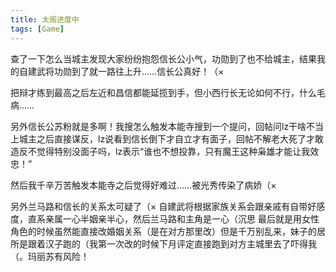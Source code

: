 ```yaml
---
title: 太阁进度中
tags: [Game]
---
```


查了一下怎么当城主发现大家纷纷抱怨信长公小气，功勋到了也不给城主，结果我的自建武将功勋到了就一路往上升……信长公真好！（×

<!-- more -->

把辩才练到最高之后左近和昌信都能延揽到手，但小西行长无论如何不行，什么毛病……

另外信长公苏粉就是多啊！我搜怎么触发本能寺搜到一个提问，回帖问lz干啥不当上城主之后直接谋反，lz说看到信长倒下才自立才有面子，回帖不解老大死了才敢造反不觉得特别没面子吗，lz表示“谁也不想投靠，只有魔王这种枭雄才能让我效忠！”

然后我千辛万苦触发本能寺之后觉得好难过……被光秀传染了病娇（×

另外兰马路和信长的关系太可疑了（× 自建武将根据家族关系会跟亲戚有自带好感度，直系亲属一心半姻亲半心，然后兰马路和主角是一心（沉思
最后就是用女性角色的时候虽然能直接改婚姻关系（是在对方那里改）但是千万别乱来，妹子的居所是跟着汉子跑的（我第一次改的时候下月评定直接跑到对方主城里去了吓得我（。玛丽苏有风险！
